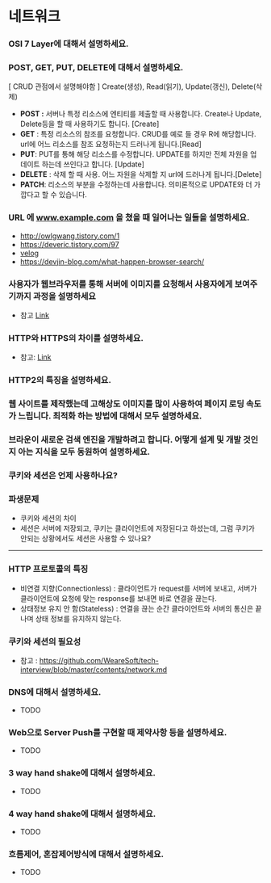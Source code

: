 # 네트워크



### OSI 7 Layer에 대해서 설명하세요. 

### POST, GET, PUT, DELETE에 대해서 설명하세요.

[ CRUD 관점에서 설명해야함 ]
Create(생성), Read(읽기), Update(갱신), Delete(삭제)

- __POST :__ 서버나 특정 리소스에 엔티티를 제출할 때 사용합니다. Create나 Update, Delete등을 할 때 사용하기도 합니다. [Create]
- __GET__ : 특정 리소스의 참조를 요청합니다. CRUD를 예로 들 경우 R에 해당합니다. url에 어느 리소스를 참조 요청하는지 드러나게 됩니다.[Read]
- __PUT__: PUT를 통해 해당 리소스를 수정합니다. UPDATE를 하지만 전체 자원을 업데이트 하는데 쓰인다고 합니다. [Update]
- __DELETE__ : 삭제 할 때 사용. 어느 자원을 삭제할 지 url에 드러나게 됩니다.[Delete]
- __PATCH__: 리소스의 부분을 수정하는데 사용합니다. 의미론적으로 UPDATE와 더 가깝다고 할 수 있습니다.


### URL 에 www.example.com 을 쳤을 때 일어나는 일들을 설명하세요.


- http://owlgwang.tistory.com/1 
- https://deveric.tistory.com/97
- [velog](https://velog.io/@jay/%EC%A3%BC%EC%86%8C%EC%B0%BD%EC%97%90-velog.io%EB%A5%BC-%EC%9E%85%EB%A0%A5%ED%96%88%EC%9D%84%EB%95%8C-%EB%AC%B4%EC%8A%A8-%EC%9D%BC%EC%9D%B4-%EC%9D%BC%EC%96%B4%EB%82%A0%EA%B9%8C-1-%EB%84%A4%ED%8A%B8%EC%9B%8C%ED%81%AC)
- https://devjin-blog.com/what-happen-browser-search/

### 사용자가 웹브라우저를 통해 서버에 이미지를 요청해서 사용자에게 보여주기까지 과정을 설명하세요

- 참고 [Link](https://krksap.tistory.com/1148?category=755546)


### HTTP와 HTTPS의 차이를 설명하세요.

- 참고: [Link]( https://post.naver.com/viewer/postView.nhn?volumeNo=16561296&memberNo=1834)


### HTTP2의 특징을 설명하세요.


### 웹 사이트를 제작했는데 고해상도 이미지를 많이 사용하여 페이지 로딩 속도가 느립니다. 최적화 하는 방법에 대해서 모두 설명하세요.


### 브라운이 새로운 검색 엔진을 개발하려고 합니다. 어떻게 설계 및 개발 것인지 아는 지식을 모두 동원하여 설명하세요.


### 쿠키와 세션은 언제 사용하나요?


### 파생문제
- 쿠키와 세션의 차이
- 세션은 서버에 저장되고, 쿠키는 클라이언트에 저장된다고 하셨는데, 그럼 쿠키가 안되는 상황에서도 세션은 사용할 수 있나요?

--------------------

### HTTP 프로토콜의 특징

- 비연결 지향(Connectionless) : 클라이언트가 request를 서버에 보내고, 서버가 클라이언트에 요청에 맞는 response를 보내면 바로 연결을 끊는다.
- 상태정보 유지 안 함(Stateless) : 연결을 끊는 순간 클라이언트와 서버의 통신은 끝나며 상태 정보를 유지하지 않는다.

### 쿠키와 세션의 필요성

- 참고 : https://github.com/WeareSoft/tech-interview/blob/master/contents/network.md


### DNS에 대해서 설명하세요. 

- TODO


### Web으로 Server Push를 구현할 때 제약사항 등을 설명하세요.

- TODO


### 3 way hand shake에 대해서 설명하세요.

- TODO


### 4 way hand shake에 대해서 설명하세요.

- TODO


### 흐름제어, 혼잡제어방식에 대해서 설명하세요.

- TODO



